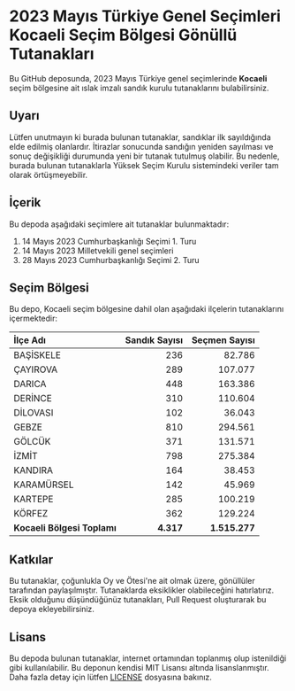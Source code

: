 # 2023 Mayıs Türkiye Genel Seçimleri Kocaeli Seçim Bölgesi Gönüllü Tutanakları

Bu GitHub deposunda, 2023 Mayıs Türkiye genel seçimlerinde **Kocaeli** seçim bölgesine ait ıslak imzalı sandık kurulu tutanaklarını bulabilirsiniz.

## Uyarı

Lütfen unutmayın ki burada bulunan tutanaklar, sandıklar ilk sayıldığında elde edilmiş olanlardır. İtirazlar sonucunda sandığın yeniden sayılması ve sonuç değişikliği durumunda yeni bir tutanak tutulmuş olabilir. Bu nedenle, burada bulunan tutanaklarla Yüksek Seçim Kurulu sistemindeki veriler tam olarak örtüşmeyebilir.

## İçerik

Bu depoda aşağıdaki seçimlere ait tutanaklar bulunmaktadır:

1. 14 Mayıs 2023 Cumhurbaşkanlığı Seçimi 1. Turu
2. 14 Mayıs 2023 Milletvekili genel seçimleri
3. 28 Mayıs 2023 Cumhurbaşkanlığı Seçimi 2. Turu

## Seçim Bölgesi

Bu depo, Kocaeli seçim bölgesine dahil olan aşağıdaki ilçelerin tutanaklarını içermektedir:

| İlçe Adı | Sandık Sayısı | Seçmen Sayısı |
| :------- | ------------: | ------------: |
 | BAŞİSKELE  |          236  |       82.786  | 
 | ÇAYIROVA  |          289  |      107.077  | 
 | DARICA  |          448  |      163.386  | 
 | DERİNCE  |          310  |      110.604  | 
 | DİLOVASI  |          102  |       36.043  | 
 | GEBZE  |          810  |      294.561  | 
 | GÖLCÜK  |          371  |      131.571  | 
 | İZMİT  |          798  |      275.384  | 
 | KANDIRA  |          164  |       38.453  | 
 | KARAMÜRSEL  |          142  |       45.969  | 
 | KARTEPE  |          285  |      100.219  | 
 | KÖRFEZ  |          362  |      129.224  |
| **Kocaeli Bölgesi Toplamı**  |  **4.317**  |  **1.515.277**  |

## Katkılar

Bu tutanaklar, çoğunlukla Oy ve Ötesi'ne ait olmak üzere, gönüllüler tarafından paylaşılmıştır. Tutanaklarda eksiklikler olabileceğini hatırlatırız. Eksik olduğunu düşündüğünüz tutanakları, Pull Request oluşturarak bu depoya ekleyebilirsiniz.

## Lisans

Bu depoda bulunan tutanaklar, internet ortamından toplanmış olup istenildiği gibi kullanılabilir.
Bu deponun kendisi MIT Lisansı altında lisanslanmıştır. Daha fazla detay için lütfen [LICENSE](LICENSE) dosyasına bakınız.
